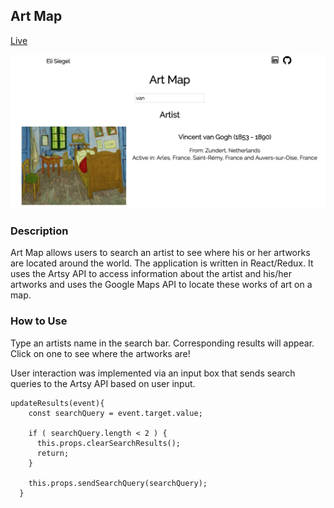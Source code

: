 ## Art Map

[Live](http://elicsiegel.com/Art/)

![main](./assets/home.png)

### Description

Art Map allows users to search an artist to see where his or her artworks are located around the world. The application is written in React/Redux. It uses the Artsy API to access information about the artist and his/her artworks and uses the Google Maps API to locate these works of art on a map.

### How to Use

Type an artists name in the search bar. Corresponding results will appear. Click on one to see where the artworks are!

User interaction was implemented via an input box that sends search queries to the Artsy API based on user input.

```
updateResults(event){
    const searchQuery = event.target.value;
  
    if ( searchQuery.length < 2 ) {
      this.props.clearSearchResults();
      return;
    }

    this.props.sendSearchQuery(searchQuery);
  }
```
